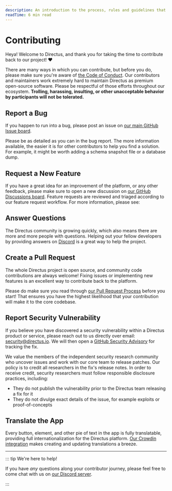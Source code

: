 ```yaml
---
description: An introduction to the process, rules and guidelines that for all code contributions to Directus.
readTime: 6 min read
---
```


# Contributing

Heya! Welcome to Directus, and thank you for taking the time to contribute back to our project! ❤️

There are many ways in which you can contribute, but before you do, please make sure you're aware of
[the Code of Conduct](/contributing/code-of-conduct). Our contributors and maintainers work extremely hard to maintain
Directus as premium open-source software. Please be respectful of those efforts throughout our ecosystem. **Trolling,
harassing, insulting, or other unacceptable behavior by participants will not be tolerated.**

<Card
	title="Code of Conduct"
	text="We expect all of our contributors to know and follow this code."
	url="/contributing/code-of-conduct"
/>

## Report a Bug

If you happen to run into a bug, please post an issue on
[our main GitHub Issue board](https://github.com/directus/directus/issues).

Please be as detailed as you can in the bug report. The more information available, the easier it is for other
contributors to help you find a solution. For example, it might be worth adding a schema snapshot file or a database
dump.

## Request a New Feature

If you have a great idea for an improvement of the platform, or any other feedback, please make sure to open a new
discussion on [our GitHub Discussions board](https://github.com/directus/directus/discussions). Feature requests are
reviewed and triaged according to our feature request workflow. For more information, please see:

<Card
	title="Feature Request Process"
	text="Feature requests are reviewed and triaged according to this process"
	url="/contributing/feature-request-process"
/>

## Answer Questions

The Directus community is growing quickly, which also means there are more and more people with questions. Helping out
your fellow developers by providing answers on [Discord](https://directus.chat) is a great way to help the project.

## Create a Pull Request

The whole Directus project is open source, and community code contributions are always welcome! Fixing issues or
implementing new features is an excellent way to contribute back to the platform.

Please do make sure you read through [our Pull Request Process](/contributing/pull-request-process) before you start!
That ensures you have the highest likelihood that your contribution will make it to the core codebase.

<Card
	title="Pull Request Process"
	text="Pull requests are reviewed and merged according to this process"
	url="/contributing/pull-request-process"
/>

## Report Security Vulnerability

If you believe you have discovered a security vulnerability within a Directus product or service, please reach out to us
directly over email: [security@directus.io](mailto:security@directus.io). We will then open a
[GitHub Security Advisory](https://github.com/directus/directus/security/advisories) for tracking the fix.

We value the members of the independent security research community who uncover issues and work with our core team to
release patches. Our policy is to credit all researchers in the fix's release notes. In order to receive credit,
security researchers must follow responsible disclosure practices, including:

- They do not publish the vulnerability prior to the Directus team releasing a fix for it
- They do not divulge exact details of the issue, for example exploits or proof-of-concepts

## Translate the App

Every button, element, and other pie of text in the app is fully translatable, providing full internationalization for
the Directus platform. [Our Crowdin integration](https://locales.directus.io) makes creating and updating translations a
breeze.

---

::: tip We're here to help!

If you have _any_ questions along your contributor journey, please feel free to come chat with us on
[our Discord server](https://directus.chat).

:::
